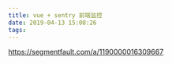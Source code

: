 ```yaml
---
title: vue + sentry 前端监控
date: 2019-04-13 15:08:26
tags:
---
```


https://segmentfault.com/a/1190000016309667
